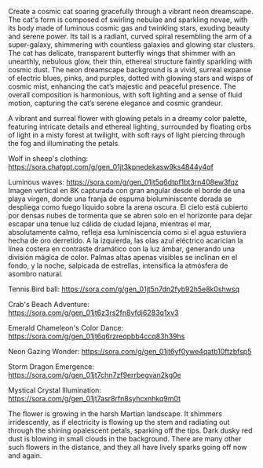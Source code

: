 Create a cosmic cat soaring gracefully through a vibrant neon dreamscape. The cat's form is composed of swirling nebulae and sparkling novae, with its body made of luminous cosmic gas and twinkling stars, exuding beauty and serene power. Its tail is a radiant, curved spiral resembling the arm of a super-galaxy, shimmering with countless galaxies and glowing star clusters. The cat has delicate, transparent butterfly wings that shimmer with an unearthly, nebulous glow, their thin, ethereal structure faintly sparkling with cosmic dust. The neon dreamscape background is a vivid, surreal expanse of electric blues, pinks, and purples, dotted with glowing stars and wisps of cosmic mist, enhancing the cat’s majestic and peaceful presence. The overall composition is harmonious, with soft lighting and a sense of fluid motion, capturing the cat’s serene elegance and cosmic grandeur.

A vibrant and surreal flower with glowing petals in a dreamy color palette, featuring intricate details and ethereal lighting, surrounded by floating orbs of light in a misty forest at twilight, with soft rays of light piercing through the fog and illuminating the petals.

Wolf in sheep's clothing:
https://sora.chatgpt.com/g/gen_01jt3kpnedekasw9ks4844y4qf

Luminous waves: https://sora.com/g/gen_01jt5q6dtpf1bt3rn408ew3fqz
Imagen vertical en 8K capturada con gran angular desde el borde de una playa virgen, donde una franja de espuma bioluminiscente dorada se despliega como fuego líquido sobre la arena oscura. El cielo está cubierto por densas nubes de tormenta que se abren solo en el horizonte para dejar escapar una tenue luz cálida de ciudad lejana, mientras el mar, absolutamente calmo, refleja esa luminiscencia como si el agua estuviera hecha de oro derretido. A la izquierda, las olas azul eléctrico acarician la línea costera en contraste dramático con la luz ámbar, generando una división mágica de color. Palmas altas apenas visibles se inclinan en el fondo, y la noche, salpicada de estrellas, intensifica la atmósfera de asombro natural.

Tennis Bird ball: https://sora.com/g/gen_01jt5n7dn2fyb92h5e8k0shwsq

Crab's Beach Adventure: https://sora.com/g/gen_01jt6z3rs2fn8vfdj6283q1xv3

Emerald Chameleon's Color Dance: https://sora.com/g/gen_01jt6q6rzreqpbb4ccq83h39hs

Neon Gazing Wonder: https://sora.com/g/gen_01jt6yf0ywe4qatb10ftzbfsp5

Storm Dragon Emergence: https://sora.com/g/gen_01jt7chn7zf9errbegvan2kg0e

Mystical Crystal Illumination: https://sora.com/g/gen_01jt7asr8rfn8syhcxnhkq9m0t


The flower is growing in the harsh Martian landscape. It shimmers irridescently, as if electricity is flowing up the stem and radiating out through the shining opalescent petals, sparking off the tips. Dark dusky red dust is blowing in small clouds in the background. There are many other such flowers in the distance, and they all have lively sparks going off now and again. 
